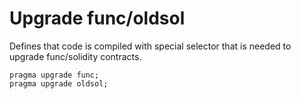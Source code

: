 # Upgrade func/oldsol

Defines that code is compiled with special selector that is needed to upgrade func/solidity contracts.

```solidity
pragma upgrade func;
pragma upgrade oldsol;
```
